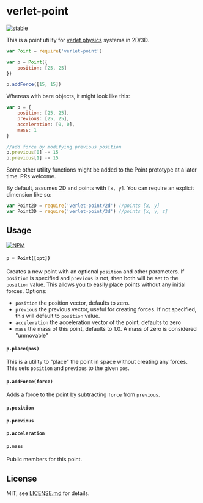 # verlet-point

[![stable](http://badges.github.io/stability-badges/dist/stable.svg)](http://github.com/badges/stability-badges)

This is a point utility for [verlet physics](https://github.com/mattdesl/verlet-system) systems in 2D/3D. 

```js
var Point = require('verlet-point')

var p = Point({
    position: [25, 25]
})

p.addForce([15, 15])
```

Whereas with bare objects, it might look like this:

```js
var p = {
    position: [25, 25],
    previous: [25, 25],
    acceleration: [0, 0],
    mass: 1
}

//add force by modifying previous position
p.previous[0] -= 15
p.previous[1] -= 15
```

Some other utility functions might be added to the Point prototype at a later time. PRs welcome. 

By default, assumes 2D and points with `[x, y]`. You can require an explicit dimension like so: 

```js
var Point2D = require('verlet-point/2d') //points [x, y]
var Point3D = require('verlet-point/3d') //points [x, y, z]
```

## Usage

[![NPM](https://nodei.co/npm/verlet-point.png)](https://nodei.co/npm/verlet-point/)

#### `p = Point([opt])`

Creates a new point with an optional `position` and other parameters. If `position` is specified and `previous` is not, then both will be set to the `position` value. This allows you to easily place points without any initial forces. Options:

- `position` the position vector, defaults to zero. 
- `previous` the previous vector, useful for creating forces. If not specified, this will default to `position` value.
- `acceleration` the acceleration vector of the point, defaults to zero
- `mass` the mass of this point, defaults to 1.0. A mass of zero is considered "unmovable"

#### `p.place(pos)`

This is a utility to "place" the point in space without creating any forces. This sets `position` and `previous` to the given `pos`. 

#### `p.addForce(force)`

Adds a force to the point by subtracting `force` from `previous`.

#### `p.position`
#### `p.previous`
#### `p.acceleration`
#### `p.mass`

Public members for this point. 

## License

MIT, see [LICENSE.md](http://github.com/mattdesl/verlet-point/blob/master/LICENSE.md) for details.
